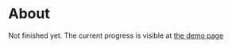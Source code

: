 # About

Not finished yet. The current progress is visible at
[the demo page](http://ikr.su/h/react-period-of-stay-input/demo.html)
